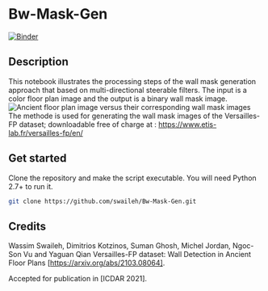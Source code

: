 # Bw-Mask-Gen
[![Binder](https://mybinder.org/badge_logo.svg)](https://mybinder.org/v2/gh/swaileh/Bw-Mask-Gen.git/master)

## Description
This notebook illustrates the processing steps of the wall mask generation approach that based on multi-directional steerable filters. The input is a color floor plan image and the output is a binary wall mask image. 
![Ancient floor plan image versus their corresponding wall mask images](https://www.etis-lab.fr/versailles-fp/wp-content/uploads/2021/02/Image01-1536x762.png)
The methode is used for generating the wall mask images of the Versailles-FP dataset; downloadable free of charge at : https://www.etis-lab.fr/versailles-fp/en/ 

## Get started
Clone the repository and make the script executable. You will need Python 2.7+ to run it.
```bash
git clone https://github.com/swaileh/Bw-Mask-Gen.git
```

## Credits
Wassim Swaileh, Dimitrios Kotzinos, Suman Ghosh, Michel Jordan, Ngoc-Son Vu and Yaguan Qian
Versailles-FP dataset: Wall Detection in Ancient Floor Plans [https://arxiv.org/abs/2103.08064].

Accepted for publication in [ICDAR 2021].


